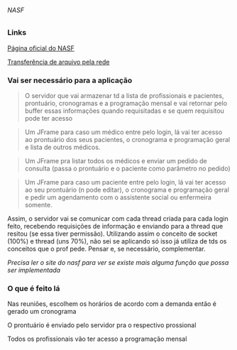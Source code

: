 ###### NASF
### Links

[Página oficial do NASF](http://dab.saude.gov.br/portaldab/ape_nasf.php)

[Transferência de arquivo pela rede](https://www.devmedia.com.br/java-socket-transferencia-de-arquivos-pela-rede/32107)


### Vai ser necessário para a aplicação

>O servidor que vai armazenar td a lista de profissionais e pacientes, prontuário, cronogramas e a programação mensal e
vai retornar pelo buffer essas informações quando requisitadas e se quem requisitou pode ter acesso

>Um JFrame para caso um médico entre pelo login, lá vai ter acesso ao prontuário dos seus pacientes, o cronograma e programação
geral e lista de outros médicos.

>Um JFrame pra listar todos os médicos e enviar um pedido de consulta (passa o prontuário e o paciente como parâmetro no pedido)

>Um JFrame para caso um paciente entre pelo login, lá vai ter acesso ao seu prontuário (n pode editar), o cronograma e programação
geral e pedir um agendamento com o assistente social ou enfermeira somente.

Assim, o servidor vai se comunicar com cada thread criada para cada login feito, recebendo requisições de informação e enviando
para a thread que resitou (se essa tiver permissão). Utilizando assim o conceito de socket (100%) e thread (uns 70%), não sei se
aplicando só isso já utiliza de tds os conceitos que o prof pede. Pensar e, se necessário, complementar.

*Precisa ler o site do nasf para ver se existe mais alguma função que possa ser implementada*

### O que é feito lá

Nas reuniões, escolhem os horários de acordo com a demanda então é gerado um cronograma

O prontuário é enviado pelo servidor pra o respectivo prossional 

Todos os profissionais vão ter acesso a programação mensal


